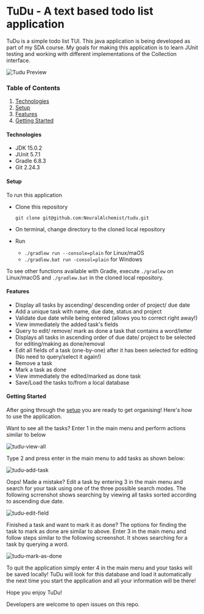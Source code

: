 # TuDu - A text based todo list application
TuDu is a simple todo list TUI. This java application is being developed as part of my SDA course. My goals for making this application is to learn JUnit testing and working with different implementations of the Collection interface.  

![Tudu Preview](https://imgur.com/kfNNQW1.jpg)

### Table of Contents
1. [Technologies](#technologies)
2. [Setup](#setup)
4. [Features](#features)
4. [Getting Started](#getting-started)

#### Technologies
- JDK 15.0.2
- JUnit 5.7.1 
- Gradle 6.8.3
- Git  2.24.3

#### Setup
To run this application
- Clone this repository  

  ```git clone git@github.com:NeuralAlchemist/tudu.git```

- On terminal, change directory to the cloned local repository

- Run 

  -  ```./gradlew run --console=plain``` for  Linux/maOS
  - ```./gradlew.bat run -consol=plain``` for Windows 

To see other functions available with Gradle, execute ```./gradlew``` on Linux/macOS and ```./gradlew.bat``` in the cloned local repository.

#### Features

- Display all tasks by ascending/ descending order of project/ due date
- Add a unique task with name, due date, status and project
- Validate due date while being entered (allows you to correct right away!)
- View immediately the added task's fields
- Query to edit/ remove/ mark as done a task that contains a word/letter
- Displays all tasks in ascending order of due date/ project to be selected for editing/making as done/removal
- Edit all fields of a task (one-by-one) after it has been selected for editing (No need to query/select it again!)
- Remove a task
- Mark a task as done
- View immediately the edited/marked as done task
- Save/Load the tasks to/from a local database

#### Getting Started

After going through the [setup](#setup) you are ready to get organising! Here's how to use the application.

Want to see all the tasks? Enter 1 in the main menu and perform actions similar to below

![tudu-view-all](https://imgur.com/CooOpKZ.png)

Type 2 and press enter in the main menu to add tasks as shown below:

![tudu-add-task](https://imgur.com/0KNqfXj.png)

Oops! Made a mistake? Edit a task by entering 3 in the main menu and  search for your task using one of the three possible search modes. The following scrrenshot shows searching by viewing all tasks sorted according to ascending due date.

![tudu-edit-field](https://imgur.com/hWk27V0.png)

Finished a task and want to mark it as done? The options for finding the task to mark as done are similar to above. Enter 3 in the main menu and follow steps similar to the following screenshot. It shows searching for a task by querying a word.

![tudu-mark-as-done](https://imgur.com/a0EJCtX.png)

To quit the application simply enter 4 in the main menu and your tasks will be saved locally!  TuDu will look for this database and load it automatically the next time you start the application and all your information will be there!

Hope you enjoy TuDu! 

Developers are welcome to open issues on this repo.